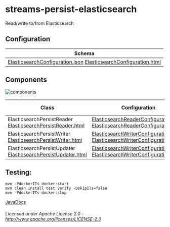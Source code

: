 streams-persist-elasticsearch
=====================

Read/write to/from Elasticsearch

## Configuration

| Schema |
|--------|
| [ElasticsearchConfiguration.json](org/apache/streams/elasticsearch/ElasticsearchConfiguration.json "ElasticsearchConfiguration.json") [ElasticsearchConfiguration.html](apidocs/org/apache/streams/elasticsearch/ElasticsearchConfiguration.html "javadoc") |

## Components

![components](components.dot.svg "Components")

| Class | Configuration | Example Configuration(s) |
|-------|---------------|--------------------------|
| ElasticsearchPersistReader [ElasticsearchPersistReader.html](apidocs/org/apache/streams/elasticsearch/ElasticsearchPersistReader.html "javadoc") | [ElasticsearchReaderConfiguration.json](org/apache/streams/elasticsearch/ElasticsearchReaderConfiguration.json "ElasticsearchReaderConfiguration.json") [ElasticsearchReaderConfiguration.html](apidocs/org/apache/streams/elasticsearch/ElasticsearchReaderConfiguration.html "javadoc") | [elasticsearch-read.conf](elasticsearch-read.conf "elasticsearch-read.conf") |
| ElasticsearchPersistWriter [ElasticsearchPersistWriter.html](apidocs/org/apache/streams/elasticsearch/ElasticsearchPersistWriter "javadoc") | [ElasticsearchWriterConfiguration.json](org/apache/streams/elasticsearch/ElasticsearchWriterConfiguration.json "ElasticsearchWriterConfiguration.json") [ElasticsearchWriterConfiguration.html](apidocs/org/apache/streams/elasticsearch/ElasticsearchWriterConfiguration.html "javadoc") | [elasticsearch-write.conf](elasticsearch-write.conf "elasticsearch-write.conf") |
| ElasticsearchPersistUpdater [ElasticsearchPersistUpdater.html](apidocs/org/apache/streams/elasticsearch/ElasticsearchPersistUpdater "javadoc") | [ElasticsearchWriterConfiguration.json](org/apache/streams/elasticsearch/ElasticsearchWriterConfiguration.json "ElasticsearchWriterConfiguration.json") [ElasticsearchWriterConfiguration.html](apidocs/org/apache/streams/elasticsearch/ElasticsearchWriterConfiguration.html "javadoc") | [elasticsearch-write.conf](elasticsearch-write.conf "elasticsearch-write.conf") |

Testing:
---------

    mvn -PdockerITs docker:start
    mvn clean install test verify -DskipITs=false
    mvn -PdockerITs docker:stop
    
        
[JavaDocs](apidocs/index.html "JavaDocs")

###### Licensed under Apache License 2.0 - http://www.apache.org/licenses/LICENSE-2.0
